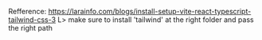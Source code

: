 Refference:
https://larainfo.com/blogs/install-setup-vite-react-typescript-tailwind-css-3
L> make sure to install 'tailwind' at the right folder and pass the right path